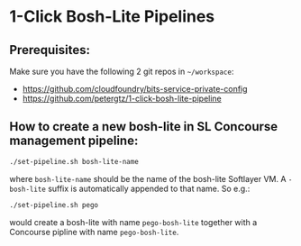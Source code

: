 # 1-Click Bosh-Lite Pipelines

## Prerequisites:

Make sure you have the following 2 git repos in `~/workspace`:
- https://github.com/cloudfoundry/bits-service-private-config
- https://github.com/petergtz/1-click-bosh-lite-pipeline

## How to create a new bosh-lite in SL Concourse management pipeline:

```bash
./set-pipeline.sh bosh-lite-name
```

where `bosh-lite-name` should be the name of the bosh-lite Softlayer VM. A `-bosh-lite` suffix is automatically appended to that name. So e.g.:

```bash
./set-pipeline.sh pego
```

would create a bosh-lite with name `pego-bosh-lite` together with a Concourse pipline with name `pego-bosh-lite`.
